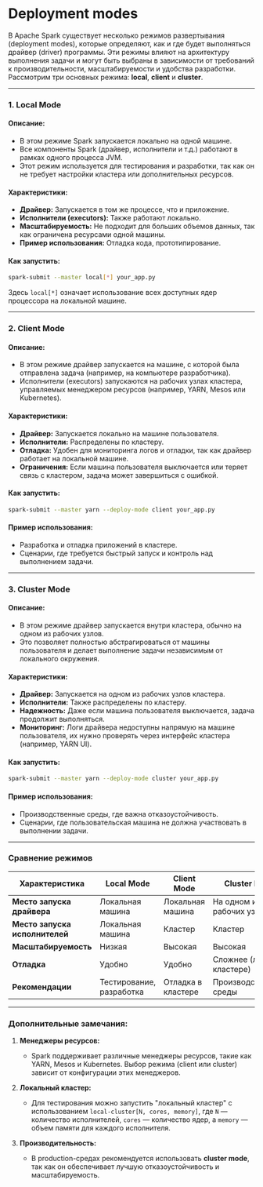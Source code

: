 # Deployment modes

В Apache Spark существует несколько режимов развертывания (deployment modes), которые определяют, как и где будет выполняться драйвер (driver) программы. Эти режимы влияют на архитектуру выполнения задачи и могут быть выбраны в зависимости от требований к производительности, масштабируемости и удобства разработки. Рассмотрим три основных режима: **local**, **client** и **cluster**.

---

### 1. **Local Mode**
#### Описание:
- В этом режиме Spark запускается локально на одной машине.
- Все компоненты Spark (драйвер, исполнители и т.д.) работают в рамках одного процесса JVM.
- Этот режим используется для тестирования и разработки, так как он не требует настройки кластера или дополнительных ресурсов.

#### Характеристики:
- **Драйвер:** Запускается в том же процессе, что и приложение.
- **Исполнители (executors):** Также работают локально.
- **Масштабируемость:** Не подходит для больших объемов данных, так как ограничена ресурсами одной машины.
- **Пример использования:** Отладка кода, прототипирование.

#### Как запустить:
```bash
spark-submit --master local[*] your_app.py
```
Здесь `local[*]` означает использование всех доступных ядер процессора на локальной машине.

---

### 2. **Client Mode**
#### Описание:
- В этом режиме драйвер запускается на машине, с которой была отправлена задача (например, на компьютере разработчика).
- Исполнители (executors) запускаются на рабочих узлах кластера, управляемых менеджером ресурсов (например, YARN, Mesos или Kubernetes).

#### Характеристики:
- **Драйвер:** Запускается локально на машине пользователя.
- **Исполнители:** Распределены по кластеру.
- **Отладка:** Удобен для мониторинга логов и отладки, так как драйвер работает на локальной машине.
- **Ограничения:** Если машина пользователя выключается или теряет связь с кластером, задача может завершиться с ошибкой.

#### Как запустить:
```bash
spark-submit --master yarn --deploy-mode client your_app.py
```

#### Пример использования:
- Разработка и отладка приложений в кластере.
- Сценарии, где требуется быстрый запуск и контроль над выполнением задачи.

---

### 3. **Cluster Mode**
#### Описание:
- В этом режиме драйвер запускается внутри кластера, обычно на одном из рабочих узлов.
- Это позволяет полностью абстрагироваться от машины пользователя и делает выполнение задачи независимым от локального окружения.

#### Характеристики:
- **Драйвер:** Запускается на одном из рабочих узлов кластера.
- **Исполнители:** Также распределены по кластеру.
- **Надежность:** Даже если машина пользователя выключается, задача продолжит выполняться.
- **Мониторинг:** Логи драйвера недоступны напрямую на машине пользователя, их нужно проверять через интерфейс кластера (например, YARN UI).

#### Как запустить:
```bash
spark-submit --master yarn --deploy-mode cluster your_app.py
```

#### Пример использования:
- Производственные среды, где важна отказоустойчивость.
- Сценарии, где пользовательская машина не должна участвовать в выполнении задачи.

---

### Сравнение режимов

| Характеристика         | Local Mode                     | Client Mode                    | Cluster Mode                   |
|------------------------|--------------------------------|--------------------------------|--------------------------------|
| **Место запуска драйвера** | Локальная машина             | Локальная машина              | На одном из рабочих узлов      |
| **Место запуска исполнителей** | Локальная машина            | Кластер                       | Кластер                        |
| **Масштабируемость**    | Низкая                        | Высокая                       | Высокая                        |
| **Отладка**             | Удобно                        | Удобно                        | Сложнее (логи в кластере)      |
| **Рекомендации**        | Тестирование, разработка      | Отладка в кластере            | Производственные среды         |

---

### Дополнительные замечания:
1. **Менеджеры ресурсов:**
   - Spark поддерживает различные менеджеры ресурсов, такие как YARN, Mesos и Kubernetes. Выбор режима (client или cluster) зависит от конфигурации этих менеджеров.
   
2. **Локальный кластер:**
   - Для тестирования можно запустить "локальный кластер" с использованием `local-cluster[N, cores, memory]`, где `N` — количество исполнителей, `cores` — количество ядер, а `memory` — объем памяти для каждого исполнителя.

3. **Производительность:**
   - В production-средах рекомендуется использовать **cluster mode**, так как он обеспечивает лучшую отказоустойчивость и масштабируемость.
